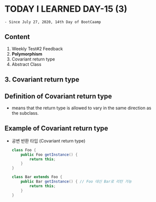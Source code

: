 # TODAY I LEARNED DAY-15 (3)
  `- Since July 27, 2020, 14th Day of BootCaamp`
  
## Content
  1. Weekly Test#2 Feedback
  2. **Polymorphism**
  3. Covariant return type
  4. Abstract Class
  
## 3. Covariant return type  
## Definition of Covariant return type
  * means that the return type is allowed to vary in the same direction as the subclass.  
     
## Example of Covariant return type
     
- 공변 반환 타입 (Covariant return type)

  ```java
  class Foo {
      public Foo getInstance() {
          return this;
      }
  }

  class Bar extends Foo {
      public Bar getInstance() { // Foo 대신 Bar로 리턴 가능
          return this;
      }
  }
  ```